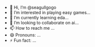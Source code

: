 - 👋 Hi, I’m @seagullgogo
- 👀 I’m interested in playing easy games...
- 🌱 I’m currently learning eda...
- 💞️ I’m looking to collaborate on ai...
- 📫 How to reach me ...
- 😄 Pronouns: ...
- ⚡ Fun fact: ...

<!---
seagullgogo/seagullgogo is a ✨ special ✨ repository because its `README.md` (this file) appears on your GitHub profile.
You can click the Preview link to take a look at your changes.
--->
